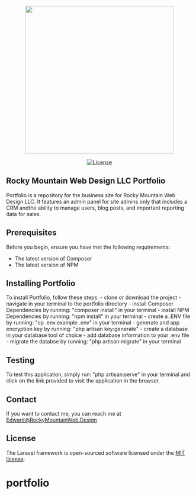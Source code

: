 <p align="center"><a href="https://rockymountainweb.design" target="_blank"><img src="https://rockymountainweb.design/img/logo.svg" width="400"></a></p>

<p align="center">
<a href="https://packagist.org/packages/laravel/framework"><img src="https://img.shields.io/packagist/l/laravel/framework" alt="License"></a>
</p>

## Rocky Mountain Web Design LLC Portfolio

Portfolio is a repository for the business site for Rocky Mountain Web Design LLC. It features an admin panel for site admins only that includes a CRM andthe ability to manage users, blog posts, and important reporting data for sales.


## Prerequisites

Before you begin, ensure you have met the following requirements:
- The latest version of Composer
- The latest version of NPM

## Installing Portfolio

To install Portfolio, follow these steps:
    - clone or download the project
    - navigate in your terminal to the portfolio directory
    - install Composer Dependencies by running: "composer install" in your terminal
    - install NPM Dependencies by running: "npm install" in your terminal
    - create a .ENV file by running: "cp .env.example .env" in your terminal
    - generate and app encryption key by running: "php artisan key:generate"
    - create a database in your database tool of choice
    - add database information to your .env file
    - migrate the databse by running: "php artisan:migrate" in your terminal

## Testing 

To test this application, simply run: "php artisan:serve" in your terminal and click on the link provided to visit the application in the browser.

## Contact
If you want to contact me, you can reach me at [Edward@RockyMountainWeb.Design](Edward@rockymountainweb.design)

## License

The Laravel framework is open-sourced software licensed under the [MIT license](https://opensource.org/licenses/MIT).
# portfolio
